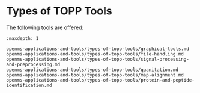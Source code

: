 Types of TOPP Tools
===================

The following tools are offered:

```{toctree}
:maxdepth: 1

openms-applications-and-tools/types-of-topp-tools/graphical-tools.md
openms-applications-and-tools/types-of-topp-tools/file-handling.md
openms-applications-and-tools/types-of-topp-tools/signal-processing-and-preprocessing.md
openms-applications-and-tools/types-of-topp-tools/quanitation.md
openms-applications-and-tools/types-of-topp-tools/map-alignment.md
openms-applications-and-tools/types-of-topp-tools/protein-and-peptide-identification.md



```
